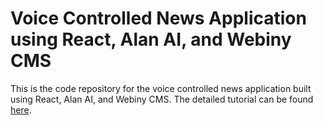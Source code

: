 # Voice Controlled News Application using React, Alan AI, and Webiny CMS

This is the code repository for the voice controlled news application built using React, Alan AI, and Webiny CMS. The detailed tutorial can be found [here](https://webiny.com/blog/build-voice-controlled-news-app-alanai-webiny).
